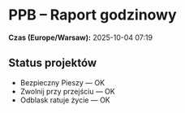 # PPB – Raport godzinowy
**Czas (Europe/Warsaw):** 2025-10-04 07:19

## Status projektów
- Bezpieczny Pieszy — OK
- Zwolnij przy przejściu — OK
- Odblask ratuje życie — OK

